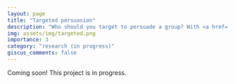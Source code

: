 ```yaml
---
layout: page
title: "Targeted persuasion"
description: "Who should you target to persuade a group? With <a href='https://gratton.org/'>Gabriele Gratton</a> and <a href='https://sites.google.com/view/christopherteh/'>Chris Teh</a>"
img: assets/img/targeted.png
importance: 3
category: "research (in progress)"
giscus_comments: false
---
```


Coming soon! This project is in progress.
